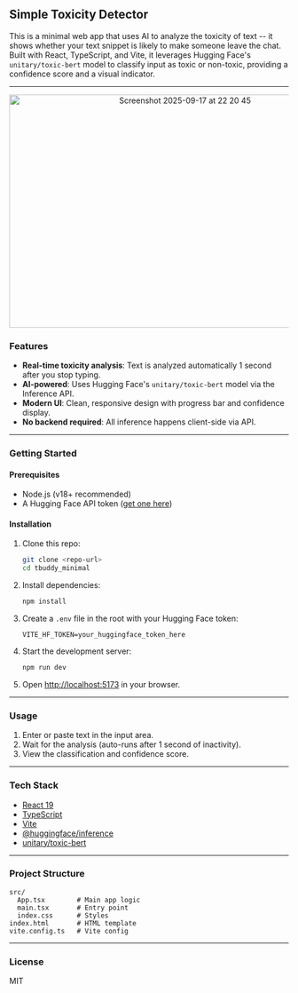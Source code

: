 ## Simple Toxicity Detector

This is a minimal web app that uses AI to analyze the toxicity of text -- it shows whether your text snippet is likely to make someone leave the chat. Built with React, TypeScript, and Vite, it leverages Hugging Face's `unitary/toxic-bert` model to classify input as toxic or non-toxic, providing a confidence score and a visual indicator.

---
<p align="center">
<img width="618" height="420" alt="Screenshot 2025-09-17 at 22 20 45" src="https://github.com/user-attachments/assets/7aac9721-98b4-4fc4-afc9-2503a31e632a" />
</p>

### Features
- **Real-time toxicity analysis**: Text is analyzed automatically 1 second after you stop typing.
- **AI-powered**: Uses Hugging Face's `unitary/toxic-bert` model via the Inference API.
- **Modern UI**: Clean, responsive design with progress bar and confidence display.
- **No backend required**: All inference happens client-side via API.

---

### Getting Started

#### Prerequisites
- Node.js (v18+ recommended)
- A Hugging Face API token ([get one here](https://huggingface.co/settings/tokens))

#### Installation
1. Clone this repo:
	```sh
	git clone <repo-url>
	cd tbuddy_minimal
	```
2. Install dependencies:
	```sh
	npm install
	```
3. Create a `.env` file in the root with your Hugging Face token:
	```env
	VITE_HF_TOKEN=your_huggingface_token_here
	```
4. Start the development server:
	```sh
	npm run dev
	```
5. Open [http://localhost:5173](http://localhost:5173) in your browser.

---

### Usage
1. Enter or paste text in the input area.
2. Wait for the analysis (auto-runs after 1 second of inactivity).
3. View the classification and confidence score.

---

### Tech Stack
- [React 19](https://react.dev/)
- [TypeScript](https://www.typescriptlang.org/)
- [Vite](https://vitejs.dev/)
- [@huggingface/inference](https://www.npmjs.com/package/@huggingface/inference)
- [unitary/toxic-bert](https://huggingface.co/unitary/toxic-bert)

---

### Project Structure

```
src/
  App.tsx        # Main app logic
  main.tsx       # Entry point
  index.css      # Styles
index.html       # HTML template
vite.config.ts   # Vite config
```

---

### License
MIT
